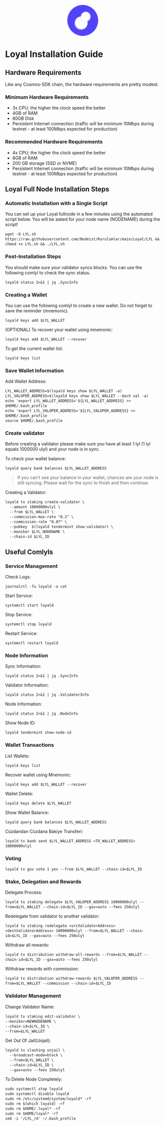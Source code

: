 <p align="center">
  <img height="100" height="auto" src="https://raw.githubusercontent.com/Nodeist/Kurulumlar/main/logos/loyal.png">
</p>

# Loyal Installation Guide
## Hardware Requirements
Like any Cosmos-SDK chain, the hardware requirements are pretty modest.

### Minimum Hardware Requirements
  - 3x CPU; the higher the clock speed the better
  - 4GB of RAM
  - 80GB Disk
  - Persistent Internet connection (traffic will be minimum 10Mbps during testnet - at least 100Mbps expected for production)

### Recommended Hardware Requirements
  - 4x CPU; the higher the clock speed the better
  - 8GB of RAM
  - 200 GB storage (SSD or NVME)
  - Persistent Internet connection (traffic will be minimum 10Mbps during testnet - at least 100Mbps expected for production)

## Loyal Full Node Installation Steps
### Automatic Installation with a Single Script
You can set up your Loyal fullnode in a few minutes using the automated script below.
You will be asked for your node name (NODENAME) during the script!

```
wget -O LYL.sh https://raw.githubusercontent.com/Nodeist/Kurulumlar/main/Loyal/LYL && chmod +x LYL.sh && ./LYL.sh
```

### Post-Installation Steps

You should make sure your validator syncs blocks.
You can use the following comlyl to check the sync status.
```
loyald status 2>&1 | jq .SyncInfo
```

### Creating a Wallet
You can use the following comlyl to create a new wallet. Do not forget to save the reminder (mnemonic).
```
loyald keys add $LYL_WALLET
```

(OPTIONAL) To recover your wallet using mnemonic:
```
loyald keys add $LYL_WALLET --recover
```

To get the current wallet list:
```
loyald keys list
```

### Save Wallet Information
Add Wallet Address:
```
LYL_WALLET_ADDRESS=$(loyald keys show $LYL_WALLET -a)
LYL_VALOPER_ADDRESS=$(loyald keys show $LYL_WALLET --bech val -a)
echo 'export LYL_WALLET_ADDRESS='${LYL_WALLET_ADDRESS} >> $HOME/.bash_profile
echo 'export LYL_VALOPER_ADDRESS='${LYL_VALOPER_ADDRESS} >> $HOME/.bash_profile
source $HOME/.bash_profile
```


### Create validator
Before creating a validator please make sure you have at least 1 lyl (1 lyl equals 1000000 ulyl) and your node is in sync.

To check your wallet balance:
```
loyald query bank balances $LYL_WALLET_ADDRESS
```
> If you can't see your balance in your wallet, chances are your node is still syncing. Please wait for the sync to finish and then continue.

Creating a Validator:
```
loyald tx staking create-validator \
  --amount 10000000ulyl \
  --from $LYL_WALLET \
  --commission-max-rate "0.2" \
  --commission-rate "0.07" \
  --pubkey  $(loyald tendermint show-validator) \
  --moniker $LYL_NODENAME \
  --chain-id $LYL_ID
```



## Useful Comlyls
### Service Management
Check Logs:
```
journalctl -fu loyald -o cat
```

Start Service:
```
systemctl start loyald
```

Stop Service:
```
systemctl stop loyald
```

Restart Service:
```
systemctl restart loyald
```

### Node Information
Sync Information:
```
loyald status 2>&1 | jq .SyncInfo
```

Validator Information:
```
loyald status 2>&1 | jq .ValidatorInfo
```

Node Information:
```
loyald status 2>&1 | jq .NodeInfo
```

Show Node ID:
```
loyald tendermint show-node-id
```

### Wallet Transactions
List Wallets:
```
loyald keys list
```

Recover wallet using Mnemonic:
```
loyald keys add $LYL_WALLET --recover
```

Wallet Delete:
```
loyald keys delete $LYL_WALLET
```

Show Wallet Balance:
```
loyald query bank balances $LYL_WALLET_ADDRESS
```

Cüzdandan Cüzdana Bakiye Transferi:
```
loyald tx bank send $LYL_WALLET_ADDRESS <TO_WALLET_ADDRESS> 10000000ulyl
```

### Voting
```
loyald tx gov vote 1 yes --from $LYL_WALLET --chain-id=$LYL_ID
```

### Stake, Delegation and Rewards
Delegate Process:
```
loyald tx staking delegate $LYL_VALOPER_ADDRESS 10000000ulyl --from=$LYL_WALLET --chain-id=$LYL_ID --gas=auto --fees 250ulyl
```

Redelegate from validator to another validator:
```
loyald tx staking redelegate <srcValidatorAddress> <destValidatorAddress> 10000000ulyl --from=$LYL_WALLET --chain-id=$LYL_ID --gas=auto --fees 250ulyl
```

Withdraw all rewards:
```
loyald tx distribution withdraw-all-rewards --from=$LYL_WALLET --chain-id=$LYL_ID --gas=auto --fees 250ulyl
```

Withdraw rewards with commission:
```
loyald tx distribution withdraw-rewards $LYL_VALOPER_ADDRESS --from=$LYL_WALLET --commission --chain-id=$LYL_ID
```

### Validator Management
Change Validator Name:
```
loyald tx staking edit-validator \
--moniker=NEWNODENAME \
--chain-id=$LYL_ID \
--from=$LYL_WALLET
```

Get Out Of Jail(Unjail):
```
loyald tx slashing unjail \
  --broadcast-mode=block \
  --from=$LYL_WALLET \
  --chain-id=$LYL_ID \
  --gas=auto --fees 250ulyl
```

To Delete Node Completely:
```
sudo systemctl stop loyald
sudo systemctl disable loyald
sudo rm /etc/systemd/system/loyald* -rf
sudo rm $(which loyald) -rf
sudo rm $HOME/.loyal* -rf
sudo rm $HOME/loyal* -rf
sed -i '/LYL_/d' ~/.bash_profile
```
